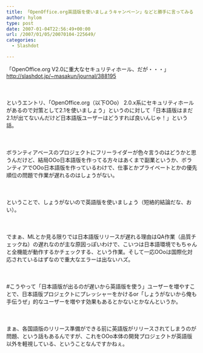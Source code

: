 ```yaml
---
title: 「OpenOffice.org英語版を使いましょうキャンペーン」などと勝手に言ってみる
author: hylom
type: post
date: 2007-01-04T22:56:49+00:00
url: /2007/01/05/20070104-225649/
categories:
  - Slashdot

---
```

「OpenOffice.org V2.0に重大なセキュリティホール、だが・・・」   
http://slashdot.jp/~masakun/journal/388195</br>  
</br>   
というエントリ、「OpenOffice.org（以下OOo） 2.0.x系にセキュリティホールがあるので対策として2.1を使いましょう」というのに対して「日本語版はまだ2.1が出てないんだけど日本語版ユーザーはどうすれば良いんじゃ！」という話。</br>  
</br>   
ボランティアベースのプロジェクトにフリーライダーが色々言うのはどうかと思うんだけど、結局OOo日本語版を作ってる方々はあくまで副業というか、ボランティアでOOo日本語版を作っているわけで、仕事とかプライベートとかの優先順位の問題で作業が遅れるのはしょうがない。</br>  
</br>   
ということで、しょうがないので英語版を使いましょう（短絡的結論だな、おい）。</br>  
</br>   
でまぁ、MLとか見る限りでは日本語版リリースが遅れる理由はQA作業（品質チェックね）の遅れなのが主な原因っぽいわけで、こいつは日本語環境でもちゃんと全機能が動作するかチェックする、という作業。そして一応OOoは国際化対応されているはずなので重大なエラーは出ないハズ。</br>  
</br>   
#こうやって「日本語版が出るのが遅いから英語版を使う」ユーザーを増やすことで、日本語版プロジェクトにプレッシャーをかけるor「しょうがないから俺も手伝うぜ」的なユーザーを増やす効果もあるとかないとかなんというか。</br>  
</br>   
まぁ、各国語版のリリース準備ができる前に英語版がリリースされてしまうのが問題、という話もあるんですが、これをOOo本体の開発プロジェクトが英語版以外を軽視している、ということなんですかねぇ。</br>  
</br>  
</br>
